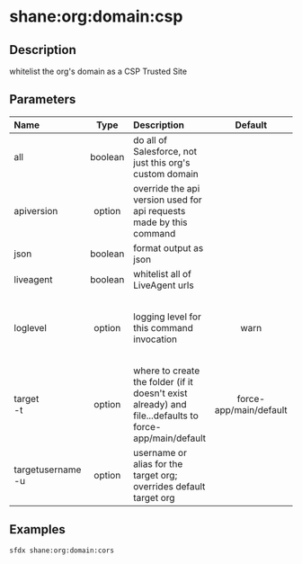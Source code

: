 <!-- This file has been generated with command 'sfdx hardis:doc:plugin:generate'. Please do not update it manually or it may be overwritten -->
# shane:org:domain:csp

## Description

whitelist the org's domain as a CSP Trusted Site

## Parameters

|Name|Type|Description|Default|Required|Options|
|:---|:--:|:----------|:-----:|:------:|:-----:|
|all|boolean|do all of Salesforce, not just this org's custom domain||||
|apiversion|option|override the api version used for api requests made by this command||||
|json|boolean|format output as json||||
|liveagent|boolean|whitelist all of LiveAgent urls||||
|loglevel|option|logging level for this command invocation|warn||trace<br/>debug<br/>info<br/>warn<br/>error<br/>fatal|
|target<br/>-t|option|where to create the folder (if it doesn't exist already) and file...defaults to force-app/main/default|force-app/main/default|||
|targetusername<br/>-u|option|username or alias for the target org; overrides default target org||||

## Examples

```shell
sfdx shane:org:domain:cors
```


